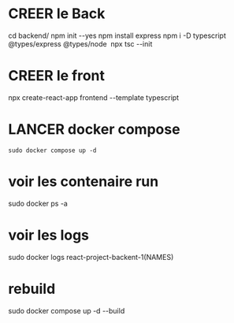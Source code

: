 # CREER le Back
cd backend/
npm init --yes
npm install express
npm i -D typescript @types/express @types/node 
npx tsc --init
# CREER le front
npx create-react-app frontend --template typescript

# LANCER docker compose

```shell
sudo docker compose up -d
```

# voir les contenaire run

sudo docker ps -a

# voir les logs 

sudo docker logs react-project-backent-1(NAMES)

# rebuild

sudo docker compose up -d --build